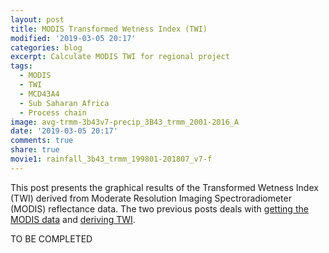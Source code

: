 ```yaml
---
layout: post
title: MODIS Transformed Wetness Index (TWI)
modified: '2019-03-05 20:17'
categories: blog
excerpt: Calculate MODIS TWI for regional project
tags:
  - MODIS
  - TWI
  - MCD43A4
  - Sub Saharan Africa
  - Process chain
image: avg-trmm-3b43v7-precip_3B43_trmm_2001-2016_A
date: '2019-03-05 20:17'
comments: true
share: true
movie1: rainfall_3b43_trmm_199801-201807_v7-f
---
```

<script src="https://karttur.github.io/common/assets/js/karttur/togglediv.js"></script>

This post presents the graphical results of the Transformed Wetness Index (TWI) derived from Moderate Resolution Imaging Spectroradiometer (MODIS) reflectance data. The two previous posts deals with [getting the MODIS data](../modis.getdata/) and [deriving TWI](../modis-twi-methods/).

TO BE COMPLETED
